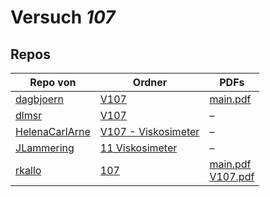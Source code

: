 # Versuch *107*

## Repos

|                Repo von                |                                                 Ordner                                                  |                                                                                                                    PDFs                                                                                                                     |
|----------------------------------------|---------------------------------------------------------------------------------------------------------|---------------------------------------------------------------------------------------------------------------------------------------------------------------------------------------------------------------------------------------------|
|[dagbjoern](../repo/dagbjoern)          |[V107](https://github.com/dagbjoern/AP-Physik/tree/master/V107)                                          |[main.pdf](https://docs.google.com/viewer?url=https://raw.githubusercontent.com/dagbjoern/AP-Physik/master/V107/main.pdf)                                                                                                                    |
|[dlmsr](../repo/dlmsr)                  |[V107](https://github.com/dlmsr/praktikum/tree/master/V107)                                              |–                                                                                                                                                                                                                                            |
|[HelenaCarlArne](../repo/HelenaCarlArne)|[V107 - Viskosimeter](https://github.com/HelenaCarlArne/ProtokolleAP/tree/master/V107%20-%20Viskosimeter)|–                                                                                                                                                                                                                                            |
|[JLammering](../repo/JLammering)        |[11 Viskosimeter](https://github.com/JLammering/Physikalisches-Praktikum/tree/master/11%20Viskosimeter)  |–                                                                                                                                                                                                                                            |
|[rkallo](../repo/rkallo)                |[107](https://github.com/rkallo/APWS1718/tree/master/107)                                                |[main.pdf](https://docs.google.com/viewer?url=https://raw.githubusercontent.com/rkallo/APWS1718/master/107/main.pdf)<br/>[V107.pdf](https://docs.google.com/viewer?url=https://raw.githubusercontent.com/rkallo/APWS1718/master/107/V107.pdf)|
